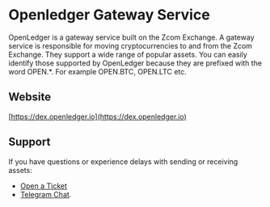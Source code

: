 # Openledger Gateway Service

OpenLedger is a gateway service built on the Zcom Exchange. A gateway service is responsible for moving cryptocurrencies to and from the Zcom Exchange. They support a wide range of popular assets. You can easily identify those supported by OpenLedger because they are prefixed with the word OPEN.*. For example OPEN.BTC, OPEN.LTC etc.

## Website
[https://dex.openledger.io](https://dex.openledger.io)

## Support
If you have questions or experience delays with sending or receiving assets:
- [Open a Ticket](https://openledger.freshdesk.com/support/home)
- [Telegram Chat](https://t.me/OpenLedgerDC).
